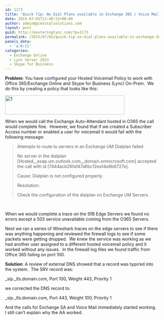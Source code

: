 ```yaml
---
id: 1173
title: 'Quick Tip: No Dial Plans available in Exchange 365 / Voice Mail'
date: 2015-07-01T13:49:53+00:00
author: admin@gcmtotalsolutions.com
layout: post
guid: http://masteringlync.com/?p=1173
permalink: /2015/07/01/quick-tip-no-dial-plans-available-in-exchange-365-voice-mail/
panels_data:
  - 'a:0:{}'
categories:
  - Exchange Online
  - Lync Server 2013
  - Skype for Business
---
```

**Problem**: You have configured your Hosted Voicemail Policy to work with Office 365/Exchange Online and Skype for Business (Lync) On-Prem.  We do this by creating a policy that looks like this:

[<img class="alignnone wp-image-1174 size-full" src="https://i2.wp.com/masteringlync.gcmtotalsolutions.com/wp-content/uploads/sites/2/2015/07/1.png?resize=391%2C62&#038;ssl=1" alt="1" width="391" height="62" srcset="https://i1.wp.com/masteringlync.com/wp-content/uploads/sites/2/2015/07/1.png?w=391&ssl=1 391w, https://i1.wp.com/masteringlync.com/wp-content/uploads/sites/2/2015/07/1.png?resize=300%2C48&ssl=1 300w" sizes="(max-width: 391px) 100vw, 391px" data-recalc-dims="1" />](https://i2.wp.com/masteringlync.gcmtotalsolutions.com/wp-content/uploads/sites/2/2015/07/1.png)

When we would call the Exchange Auto-Attendant hosted in O365 the call would complete fine.  However, we found that if we created a Subscriber Access number or enabled a user for voicemail it would fail with the following message:

> Attempts to route to servers in an Exchange UM Dialplan failed
> 
> No server in the dialplan [Hosted\_\_exap.um.outlook.com\_\_domain.onmicrosoft.com] accepted the call with id [7444acb26faf47a6bc12ea14e8b8727e].
> 
> Cause: Dialplan is not configured properly.
> 
> Resolution:
> 
> Check the configuration of the dialplan on Exchange UM Servers.

&nbsp;

When we would complete a trace on the SfB Edge Servers we found no errors except a 503 service unavailable coming from the O365 Servers.

Next we ran a series of Wireshark traces on the edge servers to see if there was anything happening and reviewed the firewall logs to see if some packets were getting dropped.  We knew the service was working as we had another user assigned to a different hosted voicemail policy and it worked without any issues.  In the firewall log files we found traffic from Office 365 failing on port 100.

**Solution**: A review of external DNS showed that a record was typo&#8217;ed into the system.  The SRV record was:

\_sip.\_tls.domain.com, Port 100, Weight 443, Priority 1

we corrected the DNS record to:

\_sip.\_tls.domain.com, Port 443, Weight 100, Priority 1

And the calls for Exchange SA and Voice Mail immediately started working.  I still can&#8217;t explain why the AA worked.

&nbsp;